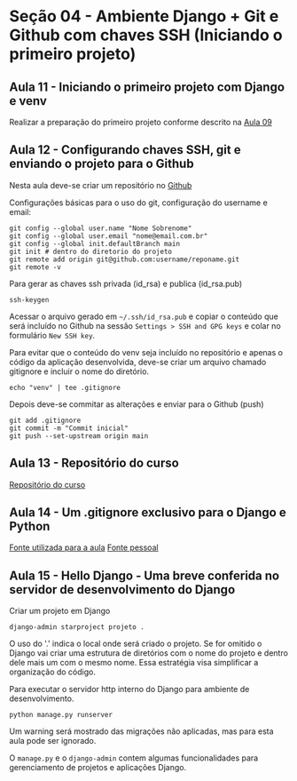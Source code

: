 # Seção 04 - Ambiente Django + Git e Github com chaves SSH (Iniciando o primeiro projeto)

## Aula 11 - Iniciando o primeiro projeto com Django e venv

Realizar a preparação do primeiro projeto conforme descrito na [Aula 09](https://github.com/radson/curso-django-drf/tree/main/notes/secao03#aula-09---ambiente-virtual-com-python-e-venv)

## Aula 12 - Configurando chaves SSH, git e enviando o projeto para o Github

Nesta aula deve-se criar um repositório no [Github](https://github.com/new)

Configurações básicas para o uso do git, configuração do username e email:

```Shell
git config --global user.name "Nome Sobrenome"
git config --global user.email "nome@email.com.br"
git config --global init.defaultBranch main
git init # dentro do diretorio do projeto
git remote add origin git@github.com:username/reponame.git
git remote -v
```

Para gerar as chaves ssh privada (id_rsa) e publica (id_rsa.pub)

```Shell
ssh-keygen
```
Acessar o arquivo gerado em ```~/.ssh/id_rsa.pub``` e copiar o conteúdo que será incluído no Github na sessão ``` Settings > SSH and GPG keys ``` e colar no formulário ```New SSH key```.

Para evitar que o conteúdo do venv seja incluído no repositório e apenas o código da aplicação desenvolvida, deve-se criar um arquivo chamado gitignore e incluir o nome do diretório.

```Shell
echo "venv" | tee .gitignore
```

Depois deve-se commitar as alterações e enviar para o Github (push)

```Shell
git add .gitignore
git commit -m "Commit inicial"
git push --set-upstream origin main
```

## Aula 13 - Repositório do curso

[Repositório do curso](https://github.com/luizomf/curso-django-projeto1)

## Aula 14 - Um .gitignore exclusivo para o Django e Python

[Fonte utilizada para a aula](https://djangowaves.com/tips-tricks/gitignore-for-a-python-project/)
[Fonte pessoal](https://www.toptal.com/developers/gitignore/api/django,python)


## Aula 15 - Hello Django - Uma breve conferida no servidor de desenvolvimento do Django

Criar um projeto em Django

```Shell
django-admin starproject projeto .
```

O uso do '.' indica o local onde será criado o projeto. Se for omitido o Django vai criar uma estrutura de diretórios com o nome do projeto e dentro dele mais um com o mesmo nome. Essa estratégia visa simplificar a organização do código.

Para executar o servidor http interno do Django para ambiente de desenvolvimento.

```Shell
python manage.py runserver
```

Um warning será mostrado das migrações não aplicadas, mas para esta aula pode ser ignorado.

O ```manage.py``` e o ```django-admin``` contem algumas funcionalidades para gerenciamento de projetos e aplicações Django.

